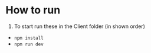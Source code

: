 # How to run
1. To start run these in the Client folder (in shown order)
- `npm install` 
- `npm run dev`
